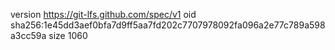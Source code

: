 version https://git-lfs.github.com/spec/v1
oid sha256:1e45dd3aef0bfa7d9ff5aa7fd202c7707978092fa096a2e77c789a598a3cc59a
size 1060
